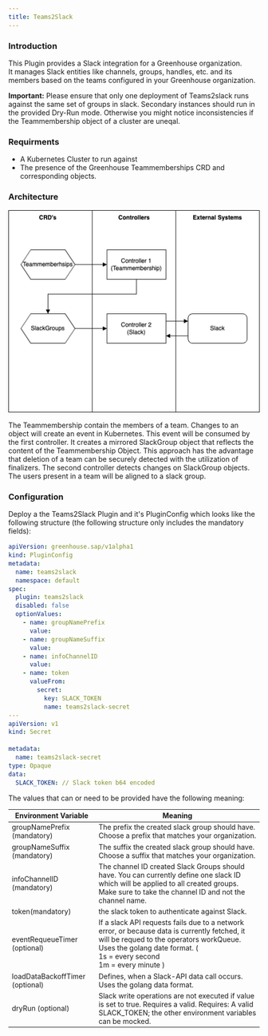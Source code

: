 ```yaml
---
title: Teams2Slack
---
```


### Introduction
This Plugin provides a Slack integration for a Greenhouse organization.  
It manages Slack entities like channels, groups, handles, etc. and its members based on the teams configured in your Greenhouse organization.

**Important:** Please ensure that only one deployment of Teams2slack runs against the same set of groups in slack. Secondary instances should run in the provided Dry-Run mode. Otherwise you might notice inconsistencies if the Teammembership object of a cluster are uneqal.

### Requirments

* A Kubernetes Cluster to run against
* The presence of the Greenhouse Teammemberships CRD and corresponding objects.

### Architecture
![architecture](Teams2Slack.png)

The Teammembership contain the members of a team. Changes to an object will create an event in Kubernetes. This event will be consumed by the first controller. It creates a mirrored SlackGroup object that reflects the content of the Teammembership Object. This approach has the advantage that deletion of a team can be securely detected with the utilization of finalizers. The second controller detects changes on SlackGroup objects. The users present in a team will be aligned to a slack group.

### Configuration

Deploy a the Teams2Slack Plugin and it's PluginConfig which looks like the following structure (the following structure only includes the mandatory fields):
```yaml
apiVersion: greenhouse.sap/v1alpha1
kind: PluginConfig
metadata:
  name: teams2slack
  namespace: default
spec:
  plugin: teams2slack
  disabled: false
  optionValues:
    - name: groupNamePrefix
      value: 
    - name: groupNameSuffix
      value: 
    - name: infoChannelID
      value:
    - name: token
      valueFrom:
        secret:
          key: SLACK_TOKEN
          name: teams2slack-secret
---
apiVersion: v1
kind: Secret

metadata:
  name: teams2slack-secret
type: Opaque
data:
  SLACK_TOKEN: // Slack token b64 encoded
```
The values that can or need to be provided have the following meaning:

 Environment Variable     | Meaning                                                                                                                                                                                                                 |
|--------------------------|-------------------------------------------------------------------------------------------------------------------------------------------------------------------------------------------------------------------------|
| groupNamePrefix (mandatory)      | The prefix the created slack group should have. Choose a prefix that matches your organization.                                                                                                                         |
| groupNameSuffix (mandatory)       | The suffix the created slack group should have. Choose a suffix that matches your organization.                                                                                                                         |
| infoChannelID (mandatory)         | The channel ID created Slack Groups should have. You can currently define one slack ID which will be applied to all created groups. Make sure to take the channel ID and not the channel name.                          |
| token(mandatory)             | the slack token to authenticate against Slack.                                                                                                                                                                          |
| eventRequeueTimer (optional)     | If a slack API requests fails due to a network error, or because data is currently fetched, it will be requed to the operators workQueue. Uses the golang date format. (<br/>1s = every second <br/>1m = every minute ) |
| loadDataBackoffTimer (optional) | Defines, when a Slack-API data call occurs. Uses the golang data format.                                                                                                                                                
 | dryRun (optional)                 | Slack write operations are not executed if value is set to true. Requires a valid. Requires: A valid SLACK_TOKEN; the other environment variables can be mocked.                                                        |                                                                                                               |
